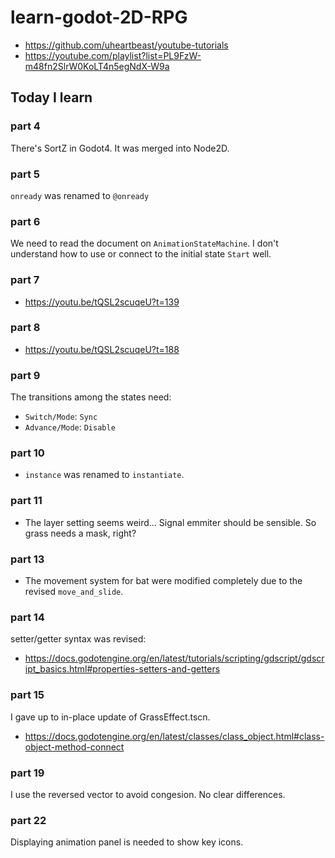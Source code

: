 # learn-godot-2D-RPG

- https://github.com/uheartbeast/youtube-tutorials
- https://youtube.com/playlist?list=PL9FzW-m48fn2SlrW0KoLT4n5egNdX-W9a

## Today I learn

### part 4

There's SortZ in Godot4. It was merged into Node2D.

### part 5

`onready` was renamed to `@onready`

### part 6

We need to read the document on `AnimationStateMachine`. I don't understand how to use or connect to the initial state `Start` well.

### part 7

- https://youtu.be/tQSL2scuqeU?t=139

### part 8

- https://youtu.be/tQSL2scuqeU?t=188

### part 9

The transitions among the states need:

- `Switch/Mode`: `Sync`
- `Advance/Mode`: `Disable`

### part 10

- `instance` was renamed to `instantiate`.

### part 11

- The layer setting seems weird... Signal emmiter should be sensible. So grass needs a mask, right?

### part 13

- The movement system for bat were modified completely due to the revised `move_and_slide`.

### part 14

setter/getter syntax was revised:
- https://docs.godotengine.org/en/latest/tutorials/scripting/gdscript/gdscript_basics.html#properties-setters-and-getters

### part 15

I gave up to in-place update of GrassEffect.tscn.
- https://docs.godotengine.org/en/latest/classes/class_object.html#class-object-method-connect

### part 19

I use the reversed vector to avoid congesion. No clear differences.

### part 22

Displaying animation panel is needed to show key icons.

